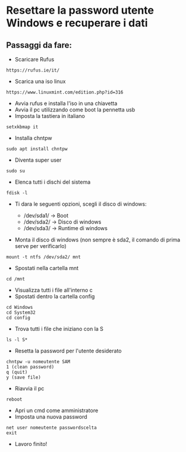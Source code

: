 # Resettare la password utente Windows e recuperare i dati

## Passaggi da fare:

- Scaricare Rufus
```
https://rufus.ie/it/
```
- Scarica una iso linux
```
https://www.linuxmint.com/edition.php?id=316
```
- Avvia rufus e installa l'iso in una chiavetta
- Avvia il pc utilizzando come boot la pennetta usb
- Imposta la tastiera in italiano
```
setxkbmap it
```
- Installa chntpw
```
sudo apt install chntpw
```
- Diventa super user
```
sudo su
```
- Elenca tutti i dischi del sistema
```
fdisk -l
```
- Ti dara le seguenti opzioni, scegli il disco di windows:
    - /dev/sda1/ -> Boot
    - /dev/sda2/ -> Disco di windows
    - /dev/sda3/ -> Runtime di windows

- Monta il disco di windows (non sempre è sda2, il comando di prima serve per verificarlo)
```
mount -t ntfs /dev/sda2/ mnt
```
- Spostati nella cartella mnt
```
cd /mnt
```
- Visualizza tutti i file all'interno
c
- Spostati dentro la cartella config
```
cd Windows
cd System32
cd config
```
- Trova tutti i file che iniziano con la S
```
ls -l S*
```
- Resetta la password per l'utente desiderato
```
chntpw -u nomeutente SAM
1 (clean password)
q (quit)
y (save file)
```
- Riavvia il pc
```
reboot
```
- Apri un cmd come amministratore
- Imposta una nuova password
```
net user nomeutente passwordscelta
exit
```
- Lavoro finito!

